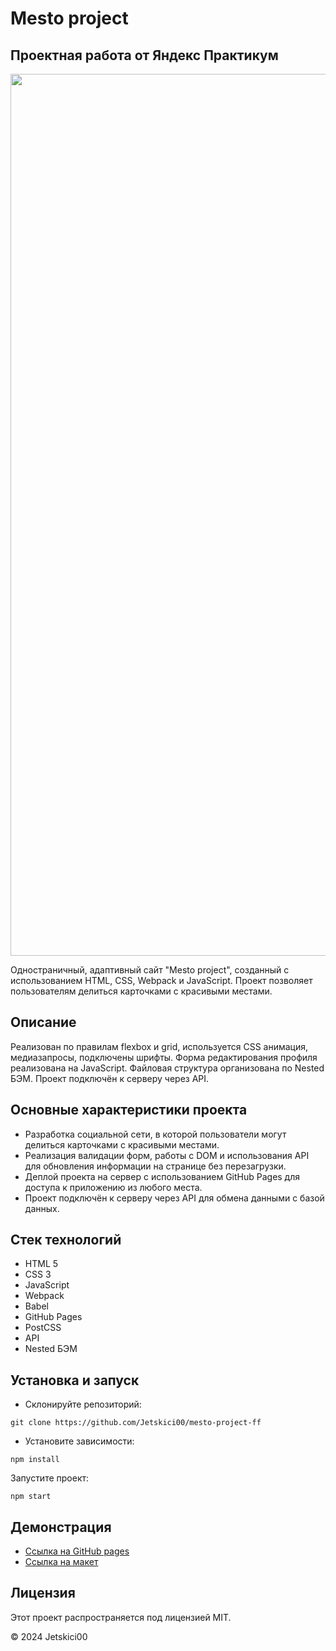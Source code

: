# Mesto project
## Проектная работа от Яндекс Практикум
<img width="1411" src="https://github.com/Jetskici00/mesto-project-ff/assets/94981434/e9f00511-d5e2-404c-b157-24ae20e2775c">

Одностраничный, адаптивный сайт "Mesto project", созданный с использованием HTML, CSS, Webpack и JavaScript. Проект позволяет пользователям делиться карточками с красивыми местами.
## Описание
Реализован по правилам flexbox и grid, используется CSS анимация, медиазапросы, подключены шрифты. Форма редактирования профиля реализована на JavaScript. Файловая структура организована по Nested БЭМ. Проект подключён к серверу через API.

## Основные характеристики проекта
- Разработка социальной сети, в которой пользователи могут делиться карточками с красивыми местами.
- Реализация валидации форм, работы с DOM и использования API для обновления информации на странице без перезагрузки.
- Деплой проекта на сервер с использованием GitHub Pages для доступа к приложению из любого места.
- Проект подключён к серверу через API для обмена данными с базой данных.

## Стек технологий
- HTML 5
- CSS 3
- JavaScript
- Webpack
- Babel
- GitHub Pages
- PostCSS
- API
- Nested БЭМ

## Установка и запуск
- Склонируйте репозиторий:
```
git clone https://github.com/Jetskici00/mesto-project-ff
```
- Установите зависимости:
```
npm install
```
Запустите проект:
```
npm start
```
## Демонстрация
- [Ссылка на GitHub pages](https://jetskici00.github.io/mesto-project-ff/)
- [Ссылка на макет](https://clck.ru/XwjTr)
## Лицензия
Этот проект распространяется под лицензией MIT.

© 2024 Jetskici00
